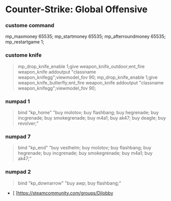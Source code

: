 # Counter-Strike: Global Offensive
### custome command
mp_maxmoney 65535;
mp_startmoney 65535;
mp_afterroundmoney 65535;
mp_restartgame 1;

### custome knife
>mp_drop_knife_enable 1;give weapon_knife_outdoor;ent_fire weapon_knife addoutput "classname weapon_knifegg";viewmodel_fov 90;
>mp_drop_knife_enable 1;give weapon_knife_butterfly;ent_fire weapon_knife addoutput "classname weapon_knifegg";viewmodel_fov 90;

### numpad 1
>bind "kp_home" "buy molotov; buy flashbang; buy hegrenade; buy incgrenade; buy smokegrenade; buy m4a1; buy ak47; buy deagle; buy revolver;"
### numpad 7
>bind "kp_end" "buy vesthelm; buy molotov; buy flashbang; buy hegrenade; buy incgrenade; buy smokegrenade; buy m4a1; buy ak47;"
### numpad 2
>bind "kp_downarrow" "buy awp; buy flashbang;"

- [ ]https://steamcommunity.com/groups/Dilobby
